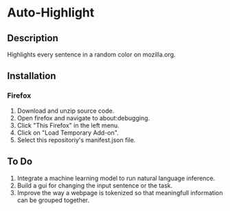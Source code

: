 # Auto-Highlight

## Description
Highlights every sentence in a random color on mozilla.org.

## Installation
### Firefox
1. Download and unzip source code.
2. Open firefox and navigate to about:debugging.
3. Click "This Firefox" in the left menu.
4. Click on "Load Temporary Add-on".
5. Select this repositoriy's manifest.json file.

## To Do
1. Integrate a machine learning model to run natural language inference.
2. Build a gui for changing the input sentence or the task.
3. Improve the way a webpage is tokenized so that meaningfull information can be grouped together.
